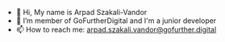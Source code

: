 - 👋 Hi, My name is Arpad Szakali-Vandor
- 🌱 I’m member of GoFurtherDigital and I'm a junior developer
- 📫 How to reach me: arpad.szakali.vandor@gofurther.digital

